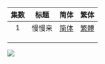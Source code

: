 

| 集数 |  标题  |                             简体                             |                             繁体                             |
| :--: | :----: | :----------------------------------------------------------: | :----------------------------------------------------------: |
|  1   | 慢慢来 | [简体](https://raw.githubusercontent.com/SweetSub/SweetSub/master/Archive/Lycoris%20Recoil%2F%5BSweetSub%5D%20Lycoris%20Recoil%20-%2001.chs.ass) | [繁體](https://raw.githubusercontent.com/SweetSub/SweetSub/master/Archive/Lycoris%20Recoil%2F%5BSweetSub%5D%20Lycoris%20Recoil%20-%2001.cht.ass) |
|      |        |                                                              |                                                              |
|      |        |                                                              |                                                              |
|      |        |                                                              |                                                              |


![](https://p.sda1.dev/6/ca02f4d7ee2a3ae8095d789cbb238f47/LycorisRecoil02-2.jpg)